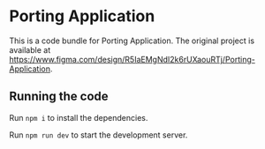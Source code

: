 
  # Porting Application

  This is a code bundle for Porting Application. The original project is available at https://www.figma.com/design/R5IaEMgNdI2k6rUXaouRTj/Porting-Application.

  ## Running the code

  Run `npm i` to install the dependencies.

  Run `npm run dev` to start the development server.
  